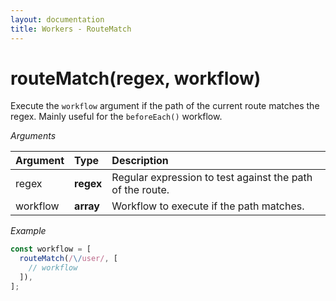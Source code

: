 ```yaml
---
layout: documentation
title: Workers - RouteMatch
---
```


# routeMatch(regex, workflow)

Execute the `workflow` argument if the path of the current route matches the regex.
Mainly useful for the `beforeEach()` workflow.

_Arguments_

| Argument   | Type      | Description                                               |
| :--------- | :-------- | :-------------------------------------------------------- |
| regex      | **regex** | Regular expression to test against the path of the route. |
| workflow   | **array** | Workflow to execute if the path matches.                  |

_Example_

```js
const workflow = [
  routeMatch(/\/user/, [
    // workflow
  ]),
];
```

